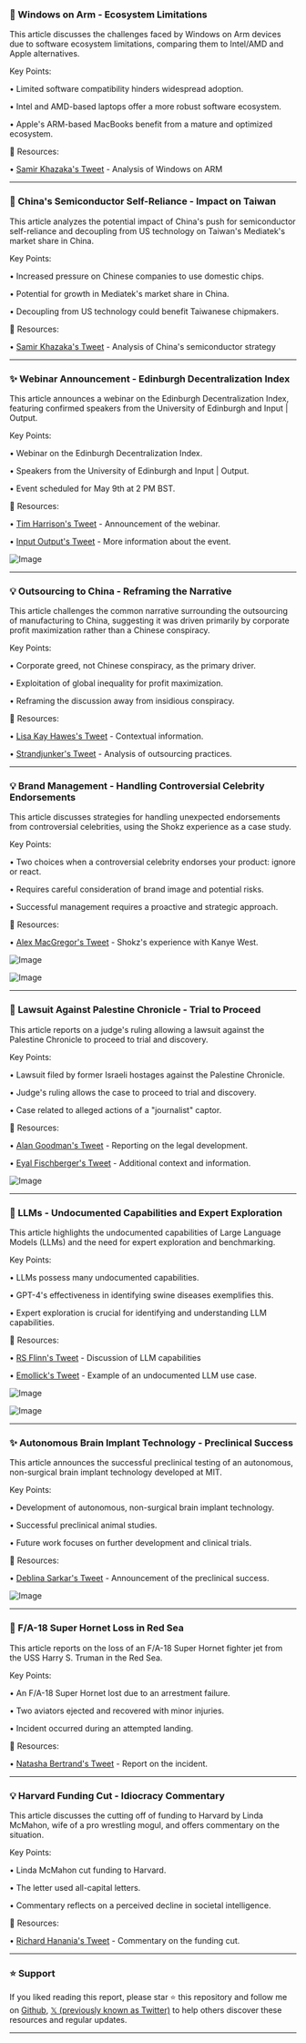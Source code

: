 ### 🤖 Windows on Arm - Ecosystem Limitations

This article discusses the challenges faced by Windows on Arm devices due to software ecosystem limitations, comparing them to Intel/AMD and Apple alternatives.

Key Points:

• Limited software compatibility hinders widespread adoption.


• Intel and AMD-based laptops offer a more robust software ecosystem.


• Apple's ARM-based MacBooks benefit from a mature and optimized ecosystem.



🔗 Resources:

• [Samir Khazaka's Tweet](https://x.com/SamirKhazaka/status/1919794424902562149) - Analysis of Windows on ARM


---
### 🤖 China's Semiconductor Self-Reliance - Impact on Taiwan

This article analyzes the potential impact of China's push for semiconductor self-reliance and decoupling from US technology on Taiwan's Mediatek's market share in China.

Key Points:

• Increased pressure on Chinese companies to use domestic chips.


• Potential for growth in Mediatek's market share in China.


• Decoupling from US technology could benefit Taiwanese chipmakers.



🔗 Resources:

• [Samir Khazaka's Tweet](https://x.com/SamirKhazaka/status/1699881576975183892) - Analysis of China's semiconductor strategy


---
### ✨ Webinar Announcement - Edinburgh Decentralization Index

This article announces a webinar on the Edinburgh Decentralization Index, featuring confirmed speakers from the University of Edinburgh and Input | Output.

Key Points:

• Webinar on the Edinburgh Decentralization Index.


• Speakers from the University of Edinburgh and Input | Output.


• Event scheduled for May 9th at 2 PM BST.



🔗 Resources:

• [Tim Harrison's Tweet](https://x.com/timbharrison) -  Announcement of the webinar.

• [Input Output's Tweet](https://x.com/InputOutputHK/status/1920075136168005908) - More information about the event.

![Image](https://pbs.twimg.com/media/GqSeZl7XUAAAd-a?format=jpg&name=small)


---
### 💡 Outsourcing to China - Reframing the Narrative

This article challenges the common narrative surrounding the outsourcing of manufacturing to China, suggesting it was driven primarily by corporate profit maximization rather than a Chinese conspiracy.

Key Points:

• Corporate greed, not Chinese conspiracy, as the primary driver.


• Exploitation of global inequality for profit maximization.


• Reframing the discussion away from insidious conspiracy.


🔗 Resources:

• [Lisa Kay Hawes's Tweet](https://x.com/LisaKayHawes) - Contextual information.

• [Strandjunker's Tweet](https://x.com/Strandjunker/status/1919476846065848725) - Analysis of outsourcing practices.

---
### 💡 Brand Management - Handling Controversial Celebrity Endorsements

This article discusses strategies for handling unexpected endorsements from controversial celebrities, using the Shokz experience as a case study.

Key Points:

• Two choices when a controversial celebrity endorses your product: ignore or react.


• Requires careful consideration of brand image and potential risks.


• Successful management requires a proactive and strategic approach.



🔗 Resources:

• [Alex MacGregor's Tweet](https://x.com/alexmacgregor__/status/1919980530327814188) - Shokz's experience with Kanye West.

![Image](https://pbs.twimg.com/media/GqUkHPmbAAAZG-o?format=jpg&name=small)

![Image](https://pbs.twimg.com/media/GqUkHdrbAAAsy2m?format=jpg&name=small)


---
### 🤖 Lawsuit Against Palestine Chronicle - Trial to Proceed

This article reports on a judge's ruling allowing a lawsuit against the Palestine Chronicle to proceed to trial and discovery.

Key Points:

• Lawsuit filed by former Israeli hostages against the Palestine Chronicle.


• Judge's ruling allows the case to proceed to trial and discovery.


• Case related to alleged actions of a "journalist" captor.



🔗 Resources:

• [Alan Goodman's Tweet](https://x.com/alanagoodman) - Reporting on the legal development.

• [Eyal Fischberger's Tweet](https://x.com/EFischberger/status/1919979408187621427) - Additional context and information.

![Image](https://pbs.twimg.com/media/GqUjFssXYAAvUIr?format=jpg&name=small)


---
### 🤖 LLMs - Undocumented Capabilities and Expert Exploration

This article highlights the undocumented capabilities of Large Language Models (LLMs) and the need for expert exploration and benchmarking.

Key Points:

• LLMs possess many undocumented capabilities.


• GPT-4's effectiveness in identifying swine diseases exemplifies this.


• Expert exploration is crucial for identifying and understanding LLM capabilities.



🔗 Resources:

• [RS Flinn's Tweet](https://x.com/RS_Flinn) -  Discussion of LLM capabilities

• [Emollick's Tweet](https://x.com/emollick/status/1919607333639909612) - Example of an undocumented LLM use case.

![Image](https://pbs.twimg.com/media/GqPP6c0XoAAe9NS?format=jpg&name=small)

![Image](https://pbs.twimg.com/media/GqPQaqKWEAAg7Pc?format=png&name=small)


---
### ✨ Autonomous Brain Implant Technology - Preclinical Success

This article announces the successful preclinical testing of an autonomous, non-surgical brain implant technology developed at MIT.

Key Points:

• Development of autonomous, non-surgical brain implant technology.


• Successful preclinical animal studies.


• Future work focuses on further development and clinical trials.



🔗 Resources:

• [Deblina Sarkar's Tweet](https://x.com/DeblinaSarkar59/status/1919892504968613936) - Announcement of the preclinical success.

![Image](https://pbs.twimg.com/media/GqTUDSVXYAApAri?format=jpg&name=small)


---
### 🤖 F/A-18 Super Hornet Loss in Red Sea

This article reports on the loss of an F/A-18 Super Hornet fighter jet from the USS Harry S. Truman in the Red Sea.

Key Points:

• An F/A-18 Super Hornet lost due to an arrestment failure.


• Two aviators ejected and recovered with minor injuries.


• Incident occurred during an attempted landing.



🔗 Resources:

• [Natasha Bertrand's Tweet](https://x.com/NatashaBertrand/status/1919914223901065527) - Report on the incident.

---
### 💡 Harvard Funding Cut - Idiocracy Commentary

This article discusses the cutting off of funding to Harvard by Linda McMahon, wife of a pro wrestling mogul, and offers commentary on the situation.

Key Points:

• Linda McMahon cut funding to Harvard.


• The letter used all-capital letters.


• Commentary reflects on a perceived decline in societal intelligence.


🔗 Resources:

• [Richard Hanania's Tweet](https://x.com/RichardHanania/status/1919725100351304114) - Commentary on the funding cut.


---

### ⭐️ Support

If you liked reading this report, please star ⭐️ this repository and follow me on [Github](https://github.com/Drix10), [𝕏 (previously known as Twitter)](https://x.com/DRIX_10_) to help others discover these resources and regular updates.

---
